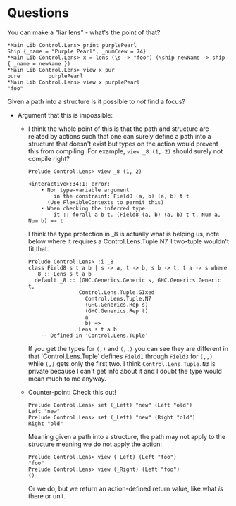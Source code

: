 # Questions

You can make a "liar lens" - what's the point of that?

    *Main Lib Control.Lens> print purplePearl
    Ship {_name = "Purple Pearl", _numCrew = 74}
    *Main Lib Control.Lens> x = lens (\s -> "foo") (\ship newName -> ship { _name = newName })
    *Main Lib Control.Lens> view x pur
    pure         purplePearl
    *Main Lib Control.Lens> view x purplePearl
    "foo"

Given a path into a structure is it possible to *not* find a focus?
* Argument that this is impossible:
  * I think the whole point of this is that the path and structure are related by actions such that one can surely define a path into a structure that doesn't exist but types on the action would prevent this from compiling. For example, `view _8 (1, 2)` should surely not compile right?

        Prelude Control.Lens> view _8 (1, 2)

        <interactive>:34:1: error:
            • Non type-variable argument
                in the constraint: Field8 (a, b) (a, b) t t
              (Use FlexibleContexts to permit this)
            • When checking the inferred type
                it :: forall a b t. (Field8 (a, b) (a, b) t t, Num a, Num b) => t

    I think the type protection in _8 is actually what is helping us, note below where it requires a Control.Lens.Tuple.N7. I two-tuple wouldn't fit that.

        Prelude Control.Lens> :i _8
        class Field8 s t a b | s -> a, t -> b, s b -> t, t a -> s where
          _8 :: Lens s t a b
          default _8 :: (GHC.Generics.Generic s, GHC.Generics.Generic t,
                        Control.Lens.Tuple.GIxed
                          Control.Lens.Tuple.N7
                          (GHC.Generics.Rep s)
                          (GHC.Generics.Rep t)
                          a
                          b) =>
                        Lens s t a b
            -- Defined in ‘Control.Lens.Tuple’

    If you get the types for `(,)` and `(,,)` you can see they are different in that 'Control.Lens.Tuple' defines `Field1` through `Field3` for `(,,)` while `(,)` gets only the first two. I think `Control.Lens.Tuple.N3` is private because I can't get info about it and I doubt the type would mean much to me anyway.

  * Counter-point: Check this out!

        Prelude Control.Lens> set (_Left) "new" (Left "old")
        Left "new"
        Prelude Control.Lens> set (_Left) "new" (Right "old")
        Right "old"

    Meaning given a path into a structure, the path may not apply to the structure meaning we do not apply the action:

        Prelude Control.Lens> view (_Left) (Left "foo")
        "foo"
        Prelude Control.Lens> view (_Right) (Left "foo")
        ()

    Or we do, but we return an action-defined return value, like what *is* there or unit.